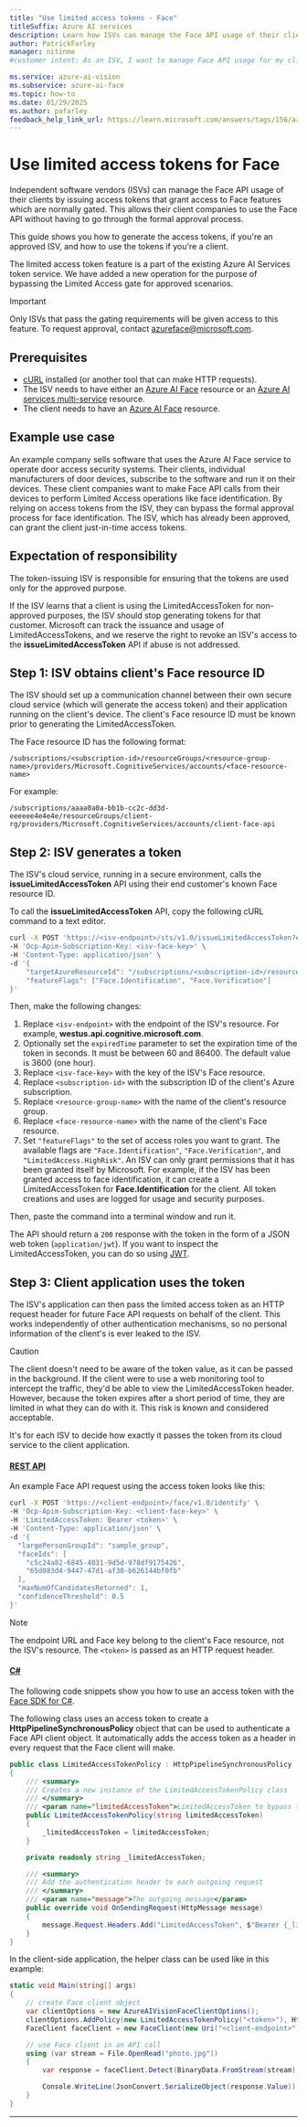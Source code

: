 ```yaml
---
title: "Use limited access tokens - Face"
titleSuffix: Azure AI services
description: Learn how ISVs can manage the Face API usage of their clients by issuing access tokens that grant access to Face features which are normally gated.
author: PatrickFarley
manager: nitinme
#customer intent: As an ISV, I want to manage Face API usage for my clients so that they can use Face features without formal approval.

ms.service: azure-ai-vision
ms.subservice: azure-ai-face
ms.topic: how-to
ms.date: 01/29/2025
ms.author: pafarley
feedback_help_link_url: https://learn.microsoft.com/answers/tags/156/azure-face
---
```


# Use limited access tokens for Face

Independent software vendors (ISVs) can manage the Face API usage of their clients by issuing access tokens that grant access to Face features which are normally gated. This allows their client companies to use the Face API without having to go through the formal approval process.

This guide shows you how to generate the access tokens, if you're an approved ISV, and how to use the tokens if you're a client. 

The limited access token feature is a part of the existing Azure AI Services token service. We have added a new operation for the purpose of bypassing the Limited Access gate for approved scenarios. 

> [!IMPORTANT]
> Only ISVs that pass the gating requirements will be given access to this feature. To request approval, contact [azureface@microsoft.com](mailto:azureface@microsoft.com).

## Prerequisites

* [cURL](https://curl.se/) installed (or another tool that can make HTTP requests).
* The ISV needs to have either an [Azure AI Face](https://portal.azure.com/#view/Microsoft_Azure_ProjectOxford/CognitiveServicesHub/~/Face) resource or an [Azure AI services multi-service](https://portal.azure.com/#view/Microsoft_Azure_ProjectOxford/CognitiveServicesHub/~/AllInOne) resource.
* The client needs to have an [Azure AI Face](https://portal.azure.com/#view/Microsoft_Azure_ProjectOxford/CognitiveServicesHub/~/Face) resource.

## Example use case

An example company sells software that uses the Azure AI Face service to operate door access security systems. Their clients, individual manufacturers of door devices, subscribe to the software and run it on their devices. These client companies want to make Face API calls from their devices to perform Limited Access operations like face identification. By relying on access tokens from the ISV, they can bypass the formal approval process for face identification. The ISV, which has already been approved, can grant the client just-in-time access tokens.

## Expectation of responsibility

The token-issuing ISV is responsible for ensuring that the tokens are used only for the approved purpose.

If the ISV learns that a client is using the LimitedAccessToken for non-approved purposes, the ISV should stop generating tokens for that customer. Microsoft can track the issuance and usage of LimitedAccessTokens, and we reserve the right to revoke an ISV's access to the **issueLimitedAccessToken** API if abuse is not addressed.


## Step 1: ISV obtains client's Face resource ID

The ISV should set up a communication channel between their own secure cloud service (which will generate the access token) and their application running on the client's device. The client's Face resource ID must be known prior to generating the LimitedAccessToken.

The Face resource ID has the following format:

`/subscriptions/<subscription-id>/resourceGroups/<resource-group-name>/providers/Microsoft.CognitiveServices/accounts/<face-resource-name>`

For example:

`/subscriptions/aaaa0a0a-bb1b-cc2c-dd3d-eeeeee4e4e4e/resourceGroups/client-rg/providers/Microsoft.CognitiveServices/accounts/client-face-api`

## Step 2: ISV generates a token

The ISV's cloud service, running in a secure environment, calls the **issueLimitedAccessToken** API using their end customer's known Face resource ID.

To call the **issueLimitedAccessToken** API, copy the following cURL command to a text editor.

```bash
curl -X POST 'https://<isv-endpoint>/sts/v1.0/issueLimitedAccessToken?expiredTime=3600' \  
-H 'Ocp-Apim-Subscription-Key: <isv-face-key>' \  
-H 'Content-Type: application/json' \  
-d '{  
    "targetAzureResourceId": "/subscriptions/<subscription-id>/resourceGroups/<resource-group-name>/providers/Microsoft.CognitiveServices/accounts/<face-resource-name>",  
    "featureFlags": ["Face.Identification", "Face.Verification"]  
}' 
```

Then, make the following changes:
1. Replace `<isv-endpoint>` with the endpoint of the ISV's resource. For example, **westus.api.cognitive.microsoft.com**.
1. Optionally set the `expiredTime` parameter to set the expiration time of the token in seconds. It must be between 60 and 86400. The default value is 3600 (one hour).
1. Replace `<isv-face-key>` with the key of the ISV's Face resource.
1. Replace `<subscription-id>` with the subscription ID of the client's Azure subscription.
1. Replace `<resource-group-name>` with the name of the client's resource group.
1. Replace `<face-resource-name>` with the name of the client's Face resource.
1. Set `"featureFlags"` to the set of access roles you want to grant. The available flags are `"Face.Identification"`, `"Face.Verification"`, and `"LimitedAccess.HighRisk"`. An ISV can only grant permissions that it has been granted itself by Microsoft. For example, if the ISV has been granted access to face identification, it can create a LimitedAccessToken for **Face.Identification** for the client. All token creations and uses are logged for usage and security purposes.

Then, paste the command into a terminal window and run it.

The API should return a `200` response with the token in the form of a JSON web token (`application/jwt`). If you want to inspect the LimitedAccessToken, you can do so using [JWT](https://jwt.io/).

## Step 3: Client application uses the token

The ISV's application can then pass the limited access token as an HTTP request header for future Face API requests on behalf of the client. This works independently of other authentication mechanisms, so no personal information of the client's is ever leaked to the ISV. 

> [!CAUTION]
> The client doesn't need to be aware of the token value, as it can be passed in the background. If the client were to use a web monitoring tool to intercept the traffic, they'd be able to view the LimitedAccessToken header. However, because the token expires after a short period of time, they are limited in what they can do with it. This risk is known and considered acceptable.
>
> It's for each ISV to decide how exactly it passes the token from its cloud service to the client application.

#### [REST API](#tab/rest)

An example Face API request using the access token looks like this:

```bash
curl -X POST 'https://<client-endpoint>/face/v1.0/identify' \  
-H 'Ocp-Apim-Subscription-Key: <client-face-key>' \  
-H 'LimitedAccessToken: Bearer <token>' \  
-H 'Content-Type: application/json' \  
-d '{  
  "largePersonGroupId": "sample_group",  
  "faceIds": [  
    "c5c24a82-6845-4031-9d5d-978df9175426",  
    "65d083d4-9447-47d1-af30-b626144bf0fb"  
  ],  
  "maxNumOfCandidatesReturned": 1,  
  "confidenceThreshold": 0.5  
}'
```

> [!NOTE]
> The endpoint URL and Face key belong to the client's Face resource, not the ISV's resource. The `<token>` is passed as an HTTP request header.

#### [C#](#tab/csharp)

The following code snippets show you how to use an access token with the [Face SDK for C#](https://aka.ms/azsdk-csharp-face-pkg).

The following class uses an access token to create a **HttpPipelineSynchronousPolicy** object that can be used to authenticate a Face API client object. It automatically adds the access token as a header in every request that the Face client will make.

```csharp
public class LimitedAccessTokenPolicy : HttpPipelineSynchronousPolicy
{
    /// <summary>
    /// Creates a new instance of the LimitedAccessTokenPolicy class
    /// </summary>
    /// <param name="limitedAccessToken">LimitedAccessToken to bypass the limited access program, requires ISV sponsership.</param>
    public LimitedAccessTokenPolicy(string limitedAccessToken)
    {
        _limitedAccessToken = limitedAccessToken;
    }

    private readonly string _limitedAccessToken;

    /// <summary>
    /// Add the authentication header to each outgoing request
    /// </summary>
    /// <param name="message">The outgoing message</param>
    public override void OnSendingRequest(HttpMessage message)
    {
        message.Request.Headers.Add("LimitedAccessToken", $"Bearer {_limitedAccessToken}");
    }
}
```

In the client-side application, the helper class can be used like in this example:

```csharp
static void Main(string[] args)
{
    // create Face client object
    var clientOptions = new AzureAIVisionFaceClientOptions();
    clientOptions.AddPolicy(new LimitedAccessTokenPolicy("<token>"), HttpPipelinePosition.PerCall);
    FaceClient faceClient = new FaceClient(new Uri("<client-endpoint>"), new AzureKeyCredential("<client-face-key>"), clientOptions);

    // use Face client in an API call
    using (var stream = File.OpenRead("photo.jpg"))
    {
        var response = faceClient.Detect(BinaryData.FromStream(stream), FaceDetectionModel.Detection03, FaceRecognitionModel.Recognition04, returnFaceId: true);

        Console.WriteLine(JsonConvert.SerializeObject(response.Value));
    }
}
```
---

